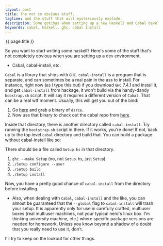 ```yaml
---
layout: post
title: The not so obvious stuff.
tagline: and the stuff that will mysteriously explode.
description: Some gotchas when setting up a new Haskell and Cabal development environment.
keywords: cabal, haskell, ghc, cabal install
---
```


<legend> {{ page.title }} </legend>

So you want to start writing some haskell?  Here's some of the stuff that's not completely obvious when you are setting up a dev environment.

* Cabal, cabal-install, etc.

`Cabal` is a library that ships with `GHC`.  `cabal-install` is a program that is separate, and can sometimes be a real pain in the ass to install.  For instance, right now (as I type this out) if you download `GHC` 7.4.1 and install it, and get `cabal-install` from hackage, it won't build via the handy-dandy `boostrap.sh` script.  It will say it requires a different version of `Cabal`.  That can be a real wtf moment.  Usually, this will get you out of the bind:

 1. Go [here](http://wiki.darcs.net/Binaries) and grab a binary of `darcs`.
 2. Now use that binary to check out the cabal repo from [here](http://www.haskell.org/cabal/code.html).

Inside that directory, there is another directory called `cabal-install`.  Try running the `bootstrap.sh` script in there.  If it works, you're done!  If not, back up to the top level `cabal` directory and build that.  You can build a package without cabal-install like so:

 There should be a file called `Setup.hs` in that directory.
  
 1. `ghc --make Setup` (no, not `Setup.hs`, just `Setup`)
 2. `./Setup configure --user`
 4. `./Setup build`
 5. `./Setup install`

Now, you have a pretty good chance of `cabal-install` from the directory before installing.

* Also, when dealing with `Cabal`, `cabal-install` and the like, you can almost be guaranteed that the `--global` flag to `cabal-install` will trash your setup.  It is apparently only for use in carefully crafted, multiuser boxes (real multiuser machines, not your typical nerd's linux box.  I'm thinking university machine, etc.) where specific package versions are needed for homework.  Unless you know beyond a shadow of a doubt that you really need to use it, don't.


I'll try to keep on the lookout for other things.
